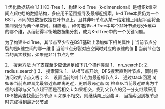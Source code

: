 1	优化数据结构
1.1.1	KD-Tree
1．	构建
k-d Tree（k-dimensional）是组织k维空间点(欧式)的数据结构，多应用于范围搜寻及最邻近搜索。k-d Tree本质仍为一个BST，不同的是数据仅挂在叶节点上，且其非叶节点从某一给定维上用超平面将全空间划分为两个半空间。相应地，，如何选择k-d Tree中每个非叶节点划分k维中的哪个维，从而获得平衡地数据集分割，成为K-d Tree中的一个关键问题。

为了构建K-d Tree，其节点至少应在BST基础上添加如下相关属性
	当前节点分裂的是k维空间的哪一维
	当前节点分裂对应空间时对应的该维的值
	当前节点包含的真实数据，如果是非叶节点为空

2．	搜索方法
为了支撑至少应该满足如下几个操作类型
1．	nn_search():
2．	radius_search()
3．	搜索算法
1．	从根节点开始，DFS搜索直到叶节点，同时将访问过的节点入栈；
2．	设置当前的叶节点为最近邻节点
3．	通过stack回溯
a)	如果当前点距离比最邻近点距离更近，更新最邻近点
b)	检查以当前最近距离为半径的超球与父节点超平面是否相交
i.	如果相交，换到父节点的另一分支继续采用DFS搜索查找最近邻节点
ii.	如果不相交，则继续向上回溯
4．	当搜索回到根节点时完成得到最近邻节点
